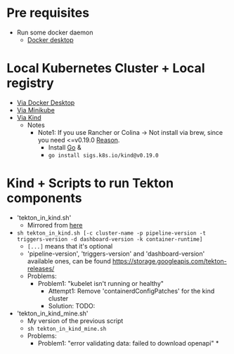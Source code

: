 # Pre requisites
* Run some docker daemon
  * [Docker desktop](https://www.docker.com/products/docker-desktop/)

# Local Kubernetes Cluster + Local registry
* [Via Docker Desktop](https://github.com/tektoncd/pipeline/blob/main/docs/developers/local-setup.md#using-docker-desktop)
* [Via Minikube](https://github.com/tektoncd/pipeline/blob/main/docs/developers/local-setup.md#using-minikube)
* [Via Kind](https://github.com/tektoncd/pipeline/blob/main/docs/developers/local-setup.md#using-minikube)
  * Notes
    * Note1: If you use Rancher or Colina -> Not install via brew, since you need <=v0.19.0 [Reason](https://github.com/kubernetes-sigs/kind/issues/3277). 
      * Install [Go](https://go.dev/doc/install) & 
      * `go install sigs.k8s.io/kind@v0.19.0`

# Kind + Scripts to run Tekton components
* 'tekton_in_kind.sh'
  * Mirrored from [here](https://github.com/tektoncd/plumbing/blob/main/hack/tekton_in_kind.sh)
* `sh tekton_in_kind.sh [-c cluster-name -p pipeline-version -t triggers-version -d dashboard-version -k container-runtime]`
  * `[...]` means that it's optional
  * 'pipeline-version', 'triggers-version' and 'dashboard-version' available ones, can be found https://storage.googleapis.com/tekton-releases/
  * Problems:
    * Problem1: "kubelet isn't running or healthy"
      * Attempt1: Remove 'containerdConfigPatches' for the kind cluster
      * Solution: TODO:
* 'tekton_in_kind_mine.sh'
  * My version of the previous script
  * `sh tekton_in_kind_mine.sh`
  * Problems:
    * Problem1: "error validating data: failed to download openapi"
      * 
